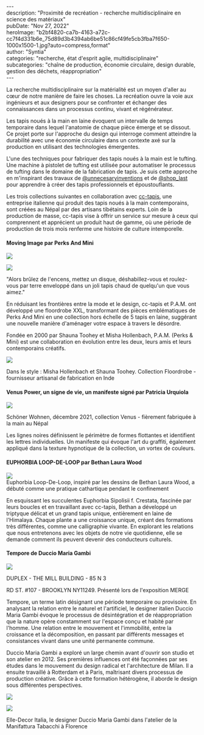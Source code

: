 \---  
description: "Proximité de recréation - recherche multidisciplinaire en science des matériaux"   
pubDate: "Nov 27, 2022"   
heroImage: "b2bf4820-ca7b-4163-a72c-cc7f4d331b6e_75d89d3b4394ab6be51c86cf49fe5cb3fba7f650-1000x1500-1.jpg?auto=compress,format"   
author: "Syntia"   
categories: "recherche, état d'esprit agile, multidisciplinaire"   
subcategories: "chaîne de production, économie circulaire, design durable, gestion des déchets, réappropriation"   
\---  

La recherche multidisciplinaire sur la matérialité est un moyen d'aller au cœur de notre manière de faire les choses. La recréation ouvre la voie aux ingénieurs et aux designers pour se confronter et échanger des connaissances dans un processus continu, vivant et régénérateur.

Les tapis noués à la main en laine évoquent un intervalle de temps temporaire dans lequel l'anatomie de chaque pièce émerge et se dissout. Ce projet porte sur l'approche du design qui interroge comment atteindre la durabilité avec une économie circulaire dans un contexte axé sur la production en utilisant des technologies émergentes.

L'une des techniques pour fabriquer des tapis noués à la main est le tufting. Une machine à pistolet de tufting est utilisée pour automatiser le processus de tufting dans le domaine de la fabrication de tapis. Je suis cette approche en m'inspirant des travaux de [@unnecesaryinventions](https://youtu.be/_matYB5rdZA) et de [@shop\_last](https://youtu.be/nWmzjuQONKI) pour apprendre à créer des tapis professionnels et époustouflants.

Les trois collections suivantes en collaboration avec [cc-tapis](https://www.cc-tapis.com/), une entreprise italienne qui produit des tapis noués à la main contemporains, sont créées au Népal par des artisans tibétains experts. Loin de la production de masse, cc-tapis vise à offrir un service sur mesure à ceux qui comprennent et apprécient un produit haut de gamme, où une période de production de trois mois renferme une histoire de culture intemporelle.

#### **Moving Image par Perks And Mini**

![](https://images.prismic.io/syntia/6f0a789b-837d-491f-92d5-7e1a3faad91d_1c0f29be5ebe5cdb093592f8e66ab59aab32cfae-1001x1500-1.webp?auto=compress,format)

![](https://images.prismic.io/syntia/2691f425-4703-435a-b40c-038d001dfeb0_pamxcc-tapis_jumper_03_2000x-1.webp?auto=compress,format)

"Alors brûlez de l'encens, mettez un disque, déshabillez-vous et roulez-vous par terre enveloppé dans un joli tapis chaud de quelqu'un que vous aimez."

En réduisant les frontières entre la mode et le design, cc-tapis et P.A.M. ont développé une floordrobe XXL, transformant des pièces emblématiques de Perks And Mini en une collection hors échelle de 5 tapis en laine, suggérant une nouvelle manière d'aménager votre espace à travers le désordre.

Fondée en 2000 par Shauna Toohey et Misha Hollenbach, P.A.M. (Perks & Mini) est une collaboration en évolution entre les deux, leurs amis et leurs contemporains créatifs.

![](https://images.prismic.io/syntia/b2bf4820-ca7b-4163-a72c-cc7f4d331b6e_75d89d3b4394ab6be51c86cf49fe5cb3fba7f650-1000x1500-1.jpg?auto=compress,format)

Dans le style : Misha Hollenbach et Shauna Toohey. Collection Floordrobe - fournisseur artisanal de fabrication en Inde

#### **Venus Power, un signe de vie, un manifeste signé par Patricia Urquiola**

![](https://images.prismic.io/syntia/d2c67a07-3968-4307-8253-0302b9ba1c6b_cc-tapis-venus-power-by-patricia-urquiola-schoner-wohnen-1200x1600-1.jpg?auto=compress,format)

Schöner Wohnen, décembre 2021, collection Venus - fièrement fabriquée à la main au Népal

Les lignes noires définissent le périmètre de formes flottantes et identifient les lettres individuelles. Un manifeste qui évoque l'art du graffiti, également appliqué dans la texture hypnotique de la collection, un vortex de couleurs.

#### **EUPHORBIA LOOP-DE-LOOP par Bethan Laura Wood**

![](https://images.prismic.io/syntia/16948081-8757-4d82-bd1a-6ed545499fff_cc-tapis-showroom-bethan-laura-wood-euphorbia-collection-rug-1024x683-1.jpg?auto=compress,format)  
Euphorbia Loop-De-Loop, inspiré par les dessins de Bethan Laura Wood, a débuté comme une pratique cathartique pendant le confinement

En esquissant les succulentes Euphorbia Sipolisii f. Crestata, fascinée par leurs boucles et en travaillant avec cc-tapis, Bethan a développé un triptyque délicat et un grand tapis unique, entièrement en laine de l'Himalaya. Chaque plante a une croissance unique, créant des formations très différentes, comme une calligraphie vivante. En explorant les relations que nous entretenons avec les objets de notre vie quotidienne, elle se demande comment ils peuvent devenir des conducteurs culturels.

#### **Tempore de Duccio Maria Gambi**

![](https://images.prismic.io/syntia/b3dba677-9e41-42a2-9451-08ed3bae0178_cc-tapis-duccio-maria-gambi-tempore-allestimento-duplex-ny-4.jpg?auto=compress,format)

DUPLEX - THE MILL BUILDING - 85 N 3

RD ST. #107 - BROOKLYN NY11249. Présenté lors de l'exposition MERGE

Tempore, un terme latin désignant une période temporaire ou provisoire. En analysant la relation entre le naturel et l'artificiel, le designer italien Duccio Maria Gambi évoque le processus de désintégration et de réappropriation que la nature opère constamment sur l'espace conçu et habité par l'homme. Une relation entre le mouvement et l'immobilité, entre la croissance et la décomposition, en passant par différents messages et consistances vivant dans une unité permanente commune.

Duccio Maria Gambi a exploré un large chemin avant d'ouvrir son studio et son atelier en 2012. Ses premières influences ont été façonnées par ses études dans le mouvement du design radical et l'architecture de Milan. Il a ensuite travaillé à Rotterdam et à Paris, maîtrisant divers processus de production créative. Grâce à cette formation hétérogène, il aborde le design sous différentes perspectives.

![](https://images.prismic.io/syntia/e09a083e-bbc4-4798-9900-c28a7b5803ff_mobilia-duccio-maria-gambi-banner.jpg?auto=compress,format)

![](https://images.prismic.io/syntia/025f85a6-e3e6-4c4b-beb1-1e0316fec4cb_cc-tapis_tempore-by-duccio-maria-gambi_elle-decor-italia_pagina_3-821x1024-1.jpg?auto=compress,format)

Elle-Decor Italia, le designer Duccio Maria Gambi dans l'atelier de la Manifattura Tabacchi à Florence
